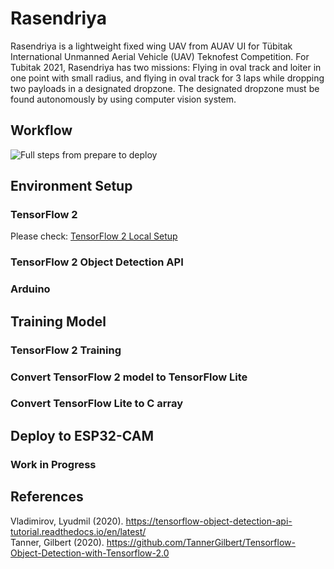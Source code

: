# Rasendriya  
Rasendriya is a lightweight fixed wing UAV from AUAV UI for Tübitak International Unmanned Aerial Vehicle (UAV) Teknofest Competition. For Tubitak 2021, Rasendriya has two missions: Flying in oval track and loiter in one point with small radius, and flying in oval track for 3 laps while dropping two payloads in a designated dropzone. The designated dropzone must be found autonomously by using computer vision system.

## Workflow
![Full steps from prepare to deploy](https://github.com/rizkymille/rasendriya-auav-ui/blob/main/fullsteps.png)

## Environment Setup
### TensorFlow 2
Please check: [TensorFlow 2 Local Setup](https://github.com/rizkymille/rasendriya-auav-ui/blob/main/tensorflow/TF2_LOCALSETUP.md)
### TensorFlow 2 Object Detection API
### Arduino

## Training Model
### TensorFlow 2 Training
### Convert TensorFlow 2 model to TensorFlow Lite
### Convert TensorFlow Lite to C array

## Deploy to ESP32-CAM
### Work in Progress

## References
Vladimirov, Lyudmil (2020). https://tensorflow-object-detection-api-tutorial.readthedocs.io/en/latest/  
Tanner, Gilbert (2020). https://github.com/TannerGilbert/Tensorflow-Object-Detection-with-Tensorflow-2.0  
